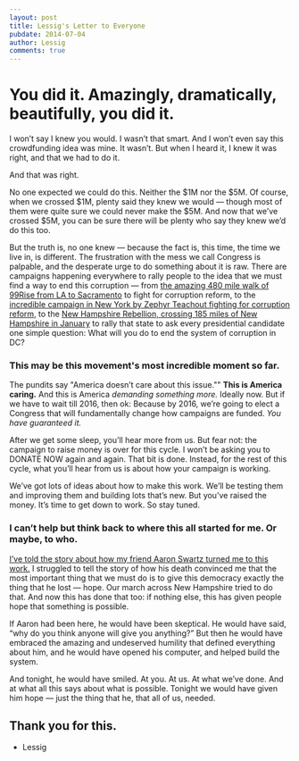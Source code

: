 ```yaml
---
layout: post
title: Lessig's Letter to Everyone
pubdate: 2014-07-04
author: Lessig
comments: true
---
```


# You did it. Amazingly, dramatically, beautifully, you did it. 
 
I won’t say I knew you would. I wasn’t that smart. And I won’t even say this crowdfunding idea was mine. It wasn’t. But when I heard it, I knew it was right, and that we had to do it. 
 
And that was right. 
 
No one expected we could do this. Neither the $1M nor the $5M. Of course, when we crossed $1M, plenty said they knew we would — though most of them were quite sure we could never make the $5M. And now that we’ve crossed $5M, you can be sure there will be plenty who say they knew we’d do this too. 
 
But the truth is, no one knew — because the fact is, this time, the time we live in, is different. The frustration with the mess we call Congress is palpable, and the desperate urge to do something about it is raw. There are campaigns happening everywhere to rally people to the idea that we must find a way to end this corruption — from [the amazing 480 mile walk of 99Rise from LA to Sacramento](http://www.99rise.org/cal_march_for_democracy) to fight for corruption reform, to the [incredible campaign in New York by Zephyr Teachout fighting for corruption reform](http://www.zephyrteachout.com/), to the [New Hampshire Rebellion, crossing 185 miles of New Hampshire in January](http://nhrebellion.org/) to rally that state to ask every presidential candidate one simple question: What will you do to end the system of corruption in DC?
 
### This may be this movement's most incredible moment so far. 

The pundits say "America doesn’t care about this issue."" **This is America caring.** And this is America *demanding something more.* Ideally now. But if we have to wait till 2016, then ok: Because by 2016, we’re going to elect a Congress that will fundamentally change how campaigns are funded. *You have guaranteed it.* 
 
After we get some sleep, you’ll hear more from us. But fear not: the campaign to raise money is over for this cycle. I won’t be asking you to DONATE NOW again and again. That bit is done. Instead, for the rest of this cycle, what you’ll hear from us is about how your campaign is working. 

We’ve got lots of ideas about how to make this work. We’ll be testing them and improving them and building lots that’s new. But you’ve raised the money. It’s time to get down to work. So stay tuned. 
 
### I can’t help but think back to where this all started for me. Or maybe, to who. 

[I’ve told the story about how my friend Aaron Swartz turned me to this work.](/thegoodfight) I struggled to tell the story of how his death convinced me that the most important thing that we must do is to give this democracy exactly the thing that he lost — hope. Our march across New Hampshire tried to do that. And now this has done that too: if nothing else, this has given people hope that something is possible. 
 
If Aaron had been here, he would have been skeptical. He would have said, “why do you think anyone will give you anything?” But then he would have embraced the amazing and undeserved humility that defined everything about him, and he would have opened his computer, and helped build the system. 
 
And tonight, he would have smiled. At you. At us. At what we’ve done. And at what all this says about what is possible. Tonight we would have given him hope —  just the thing that he, that all of us, needed.
 
## **Thank you for this.** 

- Lessig